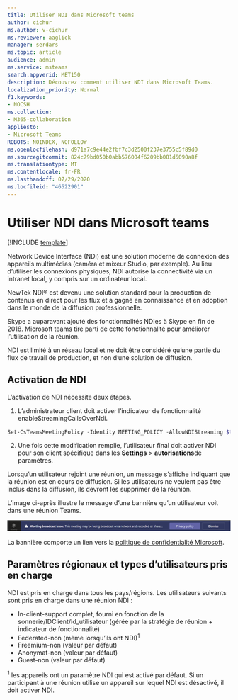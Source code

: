 ```yaml
---
title: Utiliser NDI dans Microsoft teams
author: cichur
ms.author: v-cichur
ms.reviewer: aaglick
manager: serdars
ms.topic: article
audience: admin
ms.service: msteams
search.appverid: MET150
description: Découvrez comment utiliser NDI dans Microsoft Teams.
localization_priority: Normal
f1.keywords:
- NOCSH
ms.collection:
- M365-collaboration
appliesto:
- Microsoft Teams
ROBOTS: NOINDEX, NOFOLLOW
ms.openlocfilehash: d971a7c9e44e2fbf7c3d2500f237e3755c5f89d0
ms.sourcegitcommit: 824c79bd050b0abb576004f6209bb081d5090a8f
ms.translationtype: MT
ms.contentlocale: fr-FR
ms.lasthandoff: 07/29/2020
ms.locfileid: "46522901"
---
```

# <a name="use-ndi-in-microsoft-teams"></a>Utiliser NDI dans Microsoft teams

[!INCLUDE [template](includes/preview-feature.md)]

Network Device Interface (NDI) est une solution moderne de connexion des appareils multimédias (caméra et mixeur Studio, par exemple). Au lieu d’utiliser les connexions physiques, NDI autorise la connectivité via un intranet local, y compris sur un ordinateur local.

NewTek NDI® est devenu une solution standard pour la production de contenus en direct pour les flux et a gagné en connaissance et en adoption dans le monde de la diffusion professionnelle.

Skype a auparavant ajouté des fonctionnalités NDIes à Skype en fin de 2018. Microsoft teams tire parti de cette fonctionnalité pour améliorer l’utilisation de la réunion.

NDI est limité à un réseau local et ne doit être considéré qu’une partie du flux de travail de production, et non d’une solution de diffusion.

## <a name="turn-on-ndi"></a>Activation de NDI

L’activation de NDI nécessite deux étapes.

1. L’administrateur client doit activer l’indicateur de fonctionnalité enableStreamingCallsOverNdi.

```PowerShell
Set-CsTeamsMeetingPolicy -Identity MEETING_POLICY -AllowNDIStreaming $true
```

2. Une fois cette modification remplie, l’utilisateur final doit activer NDI pour son client spécifique dans les **Settings**  >  **autorisations**de paramètres.

Lorsqu’un utilisateur rejoint une réunion, un message s’affiche indiquant que la réunion est en cours de diffusion. Si les utilisateurs ne veulent pas être inclus dans la diffusion, ils devront les supprimer de la réunion.

L’image ci-après illustre le message d’une bannière qu’un utilisateur voit dans une réunion Teams.

![Image de la bannière NDI qui s’affiche dans une réunion Teams.](media/NDI-disclosure.png)

La bannière comporte un lien vers la [politique de confidentialité Microsoft](https://support.skype.com/faq/FA34853/what-is-skype-for-content-creators?q=ndi).

## <a name="supported-locales-and-user-types"></a>Paramètres régionaux et types d’utilisateurs pris en charge

NDI est pris en charge dans tous les pays/régions. Les utilisateurs suivants sont pris en charge dans une réunion NDI :

- In-client-support complet, fourni en fonction de la sonnerie/IDClient/Id_utilisateur (gérée par la stratégie de réunion + indicateur de fonctionnalité)
- Federated-non (même lorsqu’ils ont NDI)<sup>1</sup>
- Freemium-non (valeur par défaut)
- Anonymat-non (valeur par défaut)
- Guest-non (valeur par défaut)

<sup>1</sup> les appareils ont un paramètre NDI qui est activé par défaut. Si un participant à une réunion utilise un appareil sur lequel NDI est désactivé, il doit activer NDI.
